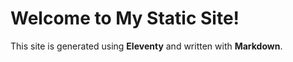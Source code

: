 # Welcome to My Static Site!
This site is generated using **Eleventy** and written with **Markdown**.

